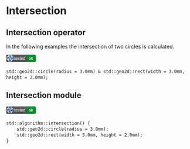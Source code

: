 # Intersection

## Intersection operator

In the following examples the intersection of two circles is calculated.

![test](.test/intersection_operator.png)

```µcad,intersection_operator
std::geo2d::circle(radius = 3.0mm) & std::geo2d::rect(width = 3.0mm, height = 2.0mm);
```

## Intersection module

![test](.test/intersection_module.png)

```µcad,intersection_module
std::algorithm::intersection() {
    std::geo2d::circle(radius = 3.0mm);
    std::geo2d::rect(width = 3.0mm, height = 2.0mm);
}
```
